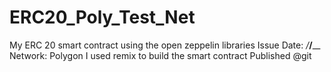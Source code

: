 # ERC20_Poly_Test_Net
My ERC 20 smart contract using the open zeppelin libraries 
Issue Date: _/___/____       
Network: Polygon 
I used remix to build the smart contract
Published @git 

